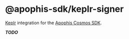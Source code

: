 # @apophis-sdk/keplr-signer
[Keplr](https://keplr.app) integration for the [Apophis Cosmos SDK](../../README.md).

***TODO***
